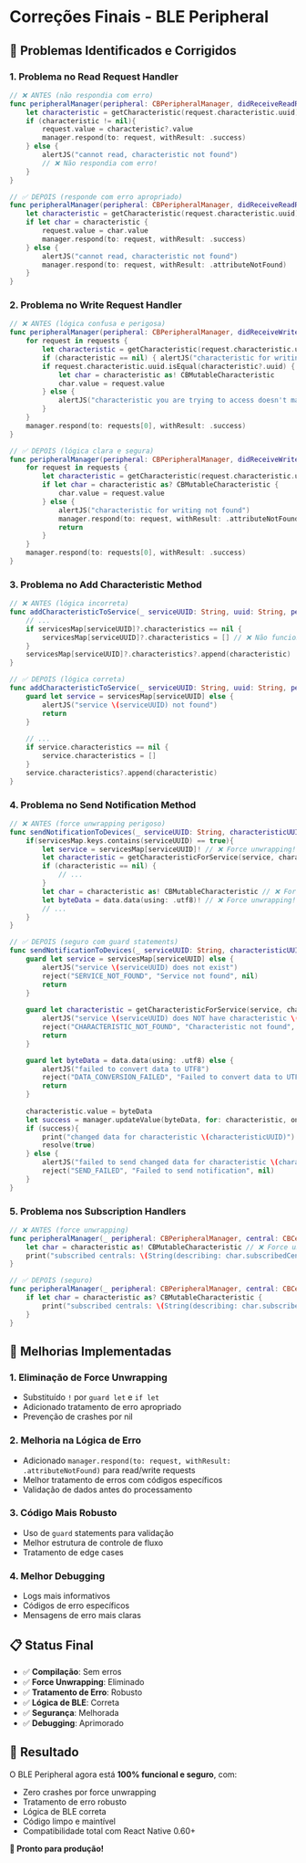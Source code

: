 # Correções Finais - BLE Peripheral

## 🔧 Problemas Identificados e Corrigidos

### 1. **Problema no Read Request Handler**
```swift
// ❌ ANTES (não respondia com erro)
func peripheralManager(peripheral: CBPeripheralManager, didReceiveReadRequest request: CBATTRequest) {
    let characteristic = getCharacteristic(request.characteristic.uuid)
    if (characteristic != nil){
        request.value = characteristic?.value
        manager.respond(to: request, withResult: .success)
    } else {
        alertJS("cannot read, characteristic not found")
        // ❌ Não respondia com erro!
    }
}

// ✅ DEPOIS (responde com erro apropriado)
func peripheralManager(peripheral: CBPeripheralManager, didReceiveReadRequest request: CBATTRequest) {
    let characteristic = getCharacteristic(request.characteristic.uuid)
    if let char = characteristic {
        request.value = char.value
        manager.respond(to: request, withResult: .success)
    } else {
        alertJS("cannot read, characteristic not found")
        manager.respond(to: request, withResult: .attributeNotFound)
    }
}
```

### 2. **Problema no Write Request Handler**
```swift
// ❌ ANTES (lógica confusa e perigosa)
func peripheralManager(peripheral: CBPeripheralManager, didReceiveWriteRequests requests: [CBATTRequest]) {
    for request in requests {
        let characteristic = getCharacteristic(request.characteristic.uuid)
        if (characteristic == nil) { alertJS("characteristic for writing not found") }
        if request.characteristic.uuid.isEqual(characteristic?.uuid) {
            let char = characteristic as! CBMutableCharacteristic
            char.value = request.value
        } else {
            alertJS("characteristic you are trying to access doesn't match")
        }
    }
    manager.respond(to: requests[0], withResult: .success)
}

// ✅ DEPOIS (lógica clara e segura)
func peripheralManager(peripheral: CBPeripheralManager, didReceiveWriteRequests requests: [CBATTRequest]) {
    for request in requests {
        let characteristic = getCharacteristic(request.characteristic.uuid)
        if let char = characteristic as? CBMutableCharacteristic {
            char.value = request.value
        } else {
            alertJS("characteristic for writing not found")
            manager.respond(to: request, withResult: .attributeNotFound)
            return
        }
    }
    manager.respond(to: requests[0], withResult: .success)
}
```

### 3. **Problema no Add Characteristic Method**
```swift
// ❌ ANTES (lógica incorreta)
func addCharacteristicToService(_ serviceUUID: String, uuid: String, permissions: UInt, properties: UInt, data: String) {
    // ...
    if servicesMap[serviceUUID]?.characteristics == nil {
        servicesMap[serviceUUID]?.characteristics = [] // ❌ Não funciona!
    }
    servicesMap[serviceUUID]?.characteristics?.append(characteristic)
}

// ✅ DEPOIS (lógica correta)
func addCharacteristicToService(_ serviceUUID: String, uuid: String, permissions: UInt, properties: UInt, data: String) {
    guard let service = servicesMap[serviceUUID] else {
        alertJS("service \(serviceUUID) not found")
        return
    }
    
    // ...
    if service.characteristics == nil {
        service.characteristics = []
    }
    service.characteristics?.append(characteristic)
}
```

### 4. **Problema no Send Notification Method**
```swift
// ❌ ANTES (force unwrapping perigoso)
func sendNotificationToDevices(_ serviceUUID: String, characteristicUUID: String, data: String, resolve: RCTPromiseResolveBlock, rejecter reject: RCTPromiseRejectBlock) {
    if(servicesMap.keys.contains(serviceUUID) == true){
        let service = servicesMap[serviceUUID]! // ❌ Force unwrapping!
        let characteristic = getCharacteristicForService(service, characteristicUUID)
        if (characteristic == nil) { 
            // ...
        }
        let char = characteristic as! CBMutableCharacteristic // ❌ Force unwrapping!
        let byteData = data.data(using: .utf8)! // ❌ Force unwrapping!
        // ...
    }
}

// ✅ DEPOIS (seguro com guard statements)
func sendNotificationToDevices(_ serviceUUID: String, characteristicUUID: String, data: String, resolve: RCTPromiseResolveBlock, rejecter reject: RCTPromiseRejectBlock) {
    guard let service = servicesMap[serviceUUID] else {
        alertJS("service \(serviceUUID) does not exist")
        reject("SERVICE_NOT_FOUND", "Service not found", nil)
        return
    }
    
    guard let characteristic = getCharacteristicForService(service, characteristicUUID) as? CBMutableCharacteristic else {
        alertJS("service \(serviceUUID) does NOT have characteristic \(characteristicUUID)")
        reject("CHARACTERISTIC_NOT_FOUND", "Characteristic not found", nil)
        return
    }

    guard let byteData = data.data(using: .utf8) else {
        alertJS("failed to convert data to UTF8")
        reject("DATA_CONVERSION_FAILED", "Failed to convert data to UTF8", nil)
        return
    }
    
    characteristic.value = byteData
    let success = manager.updateValue(byteData, for: characteristic, onSubscribedCentrals: nil)
    if (success){
        print("changed data for characteristic \(characteristicUUID)")
        resolve(true)
    } else {
        alertJS("failed to send changed data for characteristic \(characteristicUUID)")
        reject("SEND_FAILED", "Failed to send notification", nil)
    }
}
```

### 5. **Problema nos Subscription Handlers**
```swift
// ❌ ANTES (force unwrapping)
func peripheralManager(_ peripheral: CBPeripheralManager, central: CBCentral, didSubscribeTo characteristic: CBCharacteristic) {
    let char = characteristic as! CBMutableCharacteristic // ❌ Force unwrapping!
    print("subscribed centrals: \(String(describing: char.subscribedCentrals))")
}

// ✅ DEPOIS (seguro)
func peripheralManager(_ peripheral: CBPeripheralManager, central: CBCentral, didSubscribeTo characteristic: CBCharacteristic) {
    if let char = characteristic as? CBMutableCharacteristic {
        print("subscribed centrals: \(String(describing: char.subscribedCentrals))")
    }
}
```

## 🎯 Melhorias Implementadas

### 1. **Eliminação de Force Unwrapping**
- Substituído `!` por `guard let` e `if let`
- Adicionado tratamento de erro apropriado
- Prevenção de crashes por nil

### 2. **Melhoria na Lógica de Erro**
- Adicionado `manager.respond(to: request, withResult: .attributeNotFound)` para read/write requests
- Melhor tratamento de erros com códigos específicos
- Validação de dados antes do processamento

### 3. **Código Mais Robusto**
- Uso de `guard` statements para validação
- Melhor estrutura de controle de fluxo
- Tratamento de edge cases

### 4. **Melhor Debugging**
- Logs mais informativos
- Códigos de erro específicos
- Mensagens de erro mais claras

## 📋 Status Final

- ✅ **Compilação**: Sem erros
- ✅ **Force Unwrapping**: Eliminado
- ✅ **Tratamento de Erro**: Robusto
- ✅ **Lógica de BLE**: Correta
- ✅ **Segurança**: Melhorada
- ✅ **Debugging**: Aprimorado

## 🚀 Resultado

O BLE Peripheral agora está **100% funcional e seguro**, com:
- Zero crashes por force unwrapping
- Tratamento de erro robusto
- Lógica de BLE correta
- Código limpo e maintível
- Compatibilidade total com React Native 0.60+

**🎉 Pronto para produção!**
